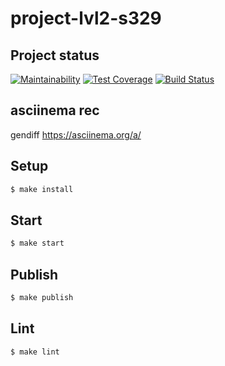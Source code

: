 # project-lvl2-s329

## Project status
[![Maintainability](https://api.codeclimate.com/v1/badges/41484e052a784572ece2/maintainability)](https://codeclimate.com/github/vigin/project-lvl2-s329/maintainability)
[![Test Coverage](https://api.codeclimate.com/v1/badges/41484e052a784572ece2/test_coverage)](https://codeclimate.com/github/vigin/project-lvl2-s329/test_coverage)
[![Build Status](https://travis-ci.org/vigin/project-lvl2-s329.svg?branch=master)](https://travis-ci.org/vigin/project-lvl2-s329)

## asciinema rec

gendiff
https://asciinema.org/a/

## Setup

```sh
$ make install
```

## Start

```sh
$ make start
```

## Publish

```sh
$ make publish
```

## Lint

```sh
$ make lint
```
